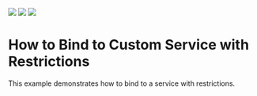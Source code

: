 <!-- default badges list -->
![](https://img.shields.io/endpoint?url=https://codecentral.devexpress.com/api/v1/VersionRange/131408947/21.1.5%2B)
[![](https://img.shields.io/badge/Open_in_DevExpress_Support_Center-FF7200?style=flat-square&logo=DevExpress&logoColor=white)](https://supportcenter.devexpress.com/ticket/details/T830602)
[![](https://img.shields.io/badge/📖_How_to_use_DevExpress_Examples-e9f6fc?style=flat-square)](https://docs.devexpress.com/GeneralInformation/403183)
<!-- default badges end -->
# How to Bind to Custom Service with Restrictions
This example demonstrates how to bind to a service with restrictions.

